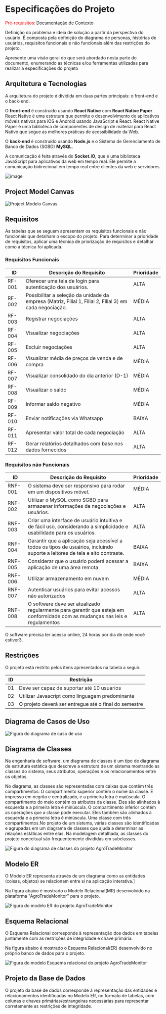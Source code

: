 # Especificações do Projeto

<span style="color:red">Pré-requisitos: <a href="1-Documentação de Contexto.md"> Documentação de Contexto</a></span>

Definição do problema e ideia de solução a partir da perspectiva do usuário. É composta pela definição do  diagrama de personas, histórias de usuários, requisitos funcionais e não funcionais além das restrições do projeto.

Apresente uma visão geral do que será abordado nesta parte do documento, enumerando as técnicas e/ou ferramentas utilizadas para realizar a especificações do projeto

## Arquitetura e Tecnologias

A arquitetura do projeto é dividida em duas partes principais: o front-end e o back-end. 

O **front-end** é construído usando **React Native** com **React Native Paper**. React Native é uma estrutura que permite o desenvolvimento de aplicativos móveis nativos para iOS e Android usando JavaScript e React. React Native Paper é uma biblioteca de componentes de design de material para React Native que segue as melhores práticas de acessibilidade da Web.

O **back-end** é construído usando **Node.js** e o Sistema de Gerenciamento de Banco de Dados (SGBD) **MySQL**. 

A comunicação é feita através do **Socket.IO**, que é uma biblioteca JavaScript para aplicativos da web em tempo real. Ele permite a comunicação bidirecional em tempo real entre clientes da web e servidores.

![image](https://github.com/ICEI-PUC-Minas-PMV-ADS/pmv-ads-2023-2-e5-proj-empext-t2-projAgronegocio/assets/32153247/6a27e159-5fed-46e7-9d5b-aefc40036117)

## Project Model Canvas
![Project Modelo Canvas](img/ProjectModelCanvas.PNG)

## Requisitos

As tabelas que se seguem apresentam os requisitos funcionais e não funcionais que detalham o escopo do projeto. Para determinar a prioridade de requisitos, aplicar uma técnica de priorização de requisitos e detalhar como a técnica foi aplicada.

### Requisitos Funcionais

| ID     | Descrição do Requisito                                       | Prioridade |
|-------|--------------------------------------------------------------|------------|
| RF-001| Oferecer uma tela de login para autenticação dos usuários. | ALTA |  
| RF-002| Possibilitar a seleção da unidade da empresa (Matriz, Filial 1, Filial 2, Filial 3) em cada negociação. | MÉDIA |
| RF-003| Registrar negociações | ALTA | 
| RF-004| Visualizar negociações| ALTA | 
| RF-005| Excluir negociações | ALTA | 
| RF-006| Visualizar média de preços de venda e de compra | MÉDIA |
| RF-007| Visualizar consolidado do dia anterior (D-1) | MÉDIA |
| RF-008| Visualizar o saldo | MÉDIA | 
| RF-009| Informar saldo negativo | MÉDIA |
| RF-010| Enviar notificações via Whatsapp | BAIXA |
| RF-011| Apresentar valor total de cada negociação | ALTA |
| RF-012| Gerar relatórios detalhados com base nos dados fornecidos | ALTA |


### Requisitos não Funcionais

| ID     | Descrição do Requisito                                       | Prioridade |
|-------|--------------------------------------------------------------|------------|
| RNF-001| O sistema deve ser responsivo para rodar em um dispositivos móvel. | MÉDIA |
| RNF-002| Utilizar o MySQL como SGBD para armazenar informações de negociações e usuários. | ALTA |
| RNF-003| Criar uma interface de usuário intuitiva e de fácil uso, considerando a simplicidade e usabilidade para os usuários. | ALTA |
| RNF-004| Garantir que a aplicação seja acessível a todos os tipos de usuários, incluindo suporte a leitores de tela e alto contraste. | BAIXA |
| RNF-005| Considerar que o usuário poderá acessar a aplicação de uma área remota | BAIXA |
| RNF-006| Utilizar armazenamento em nuvem | MÉDIA |
| RNF-007| Autenticar usuários para evitar acessos não autorizados | ALTA |
| RNF-008| O software deve ser atualizado regularmente para garantir que esteja em conformidade com as mudanças nas leis e regulamentos | ALTA |

O software precisa ter acesso online, 24 horas por dia de onde você estiver3.


## Restrições

O projeto está restrito pelos itens apresentados na tabela a seguir.

|ID| Restrição                                             |
|--|-------------------------------------------------------|
|01| Deve ser capaz de suportar até 10 usuarios            |
|02| Utilizar Javascript como linguagem predominante       |
|03| O projeto deverá ser entregue até o final do semestre |

## Diagrama de Casos de Uso

<img src="img/DiagramaCasoDeUso.jpeg" alt="Figura do diagrama de caso de uso">

## Diagrama de Classes

Na engenharia de software, um diagrama de classes é um tipo de diagrama de estrutura estática que descreve a estrutura de um sistema mostrando as classes do sistema, seus atributos, operações e os relacionamentos entre os objetos.

No diagrama, as classes são representadas com caixas que contêm três compartimentos: O compartimento superior contém o nome da classe. É impresso em negrito e centralizado, e a primeira letra é maiúscula. O compartimento do meio contém os atributos da classe. Eles são alinhados à esquerda e a primeira letra é minúscula. O compartimento inferior contém as operações que a classe pode executar. Eles também são alinhados à esquerda e a primeira letra é minúscula. Uma classe com três compartimentos.No projeto de um sistema, várias classes são identificadas e agrupadas em um diagrama de classes que ajuda a determinar as relações estáticas entre elas. Na modelagem detalhada, as classes do projeto conceitual são frequentemente divididas em subclasses.

<img src="img/diagrama-de-classes_Agro3.png" alt="Figura do diagrama de classes do projeto AgroTradeMonitor">

## Modelo ER

O Modelo ER representa através de um diagrama como as entidades (coisas, objetos) se relacionam entre si na aplicação interativa.]

Na figura abaixo é mostrado o Modelo Relacional(MR) desenvolvido na plataforma "AgroTradeMonitor" para o projeto.

<img src="img/modelo_relacional_Agro2.png" alt="Figura do modelo ER do projeto AgroTradeMonitor">

## Esquema Relacional

O Esquema Relacional corresponde à representação dos dados em tabelas juntamente com as restrições de integridade e chave primária.

Na figura abaixo é mostrado o Esquema Relacional(ER) desenvolvido no próprio banco de dados para o projeto.

<img src="img/esquema_relacional_Agro2.png" alt="Figura do modelo Esquema relacional do projeto AgroTradeMonitor">

## Projeto da Base de Dados

O projeto da base de dados corresponde à representação das entidades e relacionamentos identificadas no Modelo ER, no formato de tabelas, com colunas e chaves primárias/estrangeiras necessárias para representar corretamente as restrições de integridade.
